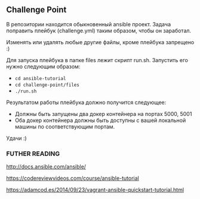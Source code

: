 ## Challenge Point
В репозитории находится обыкновенный ansible проект. Задача поправить плейбук (challenge.yml) таким образом, чтобы он заработал.

Изменять или удалять любые другие файлы, кроме плейбука запрещено :)

Для запуска плейбука в папке files лежит скрипт run.sh. Запустить его нужно следующим образом: 
- `cd ansible-tutorial`
- `cd challenge-point/files`
- `./run.sh`

Результатом работы плейбука должно получится следующее:

- Должны быть запущены два докер контейнера на портах 5000, 5001
- Оба докер контейнера должны быть доступны с вашей локальной машины по соответствующим портам.

Удачи :)

### FUTHER READING

http://docs.ansible.com/ansible/

https://codereviewvideos.com/course/ansible-tutorial

https://adamcod.es/2014/09/23/vagrant-ansible-quickstart-tutorial.html
